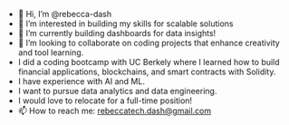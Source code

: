 - 👋 Hi, I’m @rebecca-dash
- 👀 I’m interested in building my skills for scalable solutions
- 🌱 I’m currently building dashboards for data insights!
- 💞️ I’m looking to collaborate on coding projects that enhance creativity and tool learning. 
- I did a coding bootcamp with UC Berkely where I learned how to build financial applications, blockchains, and smart contracts with Solidity. 
- I have experience with AI and ML.
- I want to pursue data analytics and data engineering.
- I would love to relocate for a full-time position!
- 📫 How to reach me: rebeccatech.dash@gmail.com

<!---
rebecca-dash/rebecca-dash is a ✨ special ✨ repository because its `README.md` (this file) appears on your GitHub profile.
You can click the Preview link to take a look at your changes.
--->
